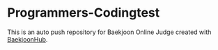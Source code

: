 # Programmers-Codingtest
This is an auto push repository for Baekjoon Online Judge created with [BaekjoonHub](https://github.com/BaekjoonHub/BaekjoonHub).
